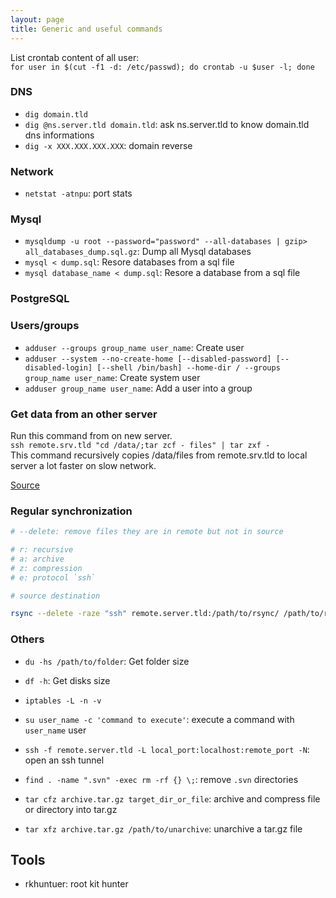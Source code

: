```yaml
---
layout: page
title: Generic and useful commands
---
```


List crontab content of all user:  
`for user in $(cut -f1 -d: /etc/passwd); do crontab -u $user -l; done`

### DNS

- `dig domain.tld`
- `dig @ns.server.tld domain.tld`: ask ns.server.tld to know domain.tld dns informations
- `dig -x XXX.XXX.XXX.XXX`: domain reverse

### Network

- `netstat -atnpu`: port stats

### Mysql

- `mysqldump -u root --password="password" --all-databases | gzip> all_databases_dump.sql.gz`: Dump all Mysql databases
- `mysql < dump.sql`: Resore databases from a sql file
- `mysql database_name < dump.sql`: Resore a database from a sql file


### PostgreSQL




### Users/groups

- `adduser --groups group_name user_name`: Create user
- `adduser --system --no-create-home [--disabled-password] [--disabled-login] [--shell /bin/bash] --home-dir / --groups group_name user_name`: Create system user
- `adduser group_name user_name`: Add a user into a group

### Get data from an other server

Run this command from on new server.  
`ssh remote.srv.tld "cd /data/;tar zcf - files" | tar zxf -`  
This command recursively copies /data/files from remote.srv.tld to local server a lot faster on slow network.

[Source](http://www.tonido.com/blog/index.php/2009/04/09/network-file-transfer-with-on-the-fly-compression/)

### Regular synchronization

```bash
# --delete: remove files they are in remote but not in source

# r: recursive
# a: archive
# z: compression
# e: protocol `ssh`

# source destination

rsync --delete -raze "ssh" remote.server.tld:/path/to/rsync/ /path/to/rsync/
```

### Others

- `du -hs /path/to/folder`: Get folder size
- `df -h`: Get disks size

- `iptables -L -n -v`

- `su user_name -c 'command to execute'`: execute a command with `user_name` user
- `ssh -f remote.server.tld -L local_port:localhost:remote_port -N`: open an ssh tunnel

- `find . -name ".svn" -exec rm -rf {} \;`: remove `.svn` directories

- `tar cfz archive.tar.gz target_dir_or_file`: archive and compress file or directory into tar.gz
- `tar xfz archive.tar.gz /path/to/unarchive`: unarchive a tar.gz file


## Tools

- rkhuntuer: root kit hunter
